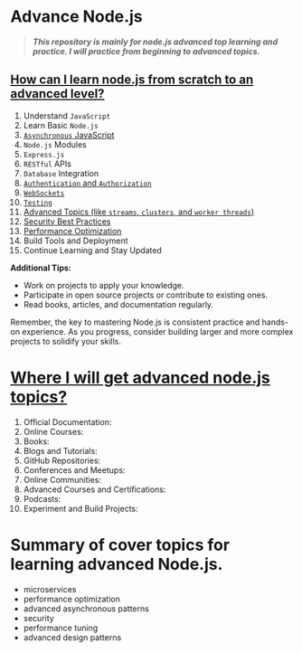 # Advance Node.js

> ***This repository is mainly for node.js advanced top learning and practice. I will practice from beginning to advanced topics.***

## [How can I learn node.js from scratch to an advanced level?](./docs/overview-of-learning.md)

1. Understand `JavaScript`
2. Learn Basic `Node.js`
3. [`Asynchronous` JavaScript](./asynchronous-javascript/README.md)
4. `Node.js` Modules
5. `Express.js`
6. `RESTful` APIs
7. `Database` Integration
8. [`Authentication` and `Authorization`](./authentication-and-authorization/README.md)
9. [`WebSockets`](./web-sockets/README.md)
10. [`Testing`](/testing-applications/README.md)
11. [Advanced Topics (like `streams`, `clusters`, and `worker threads`)](./advanced-concepts-topics/README.md)
12. [Security Best Practices](./security-best-practices/README.md)
13. [Performance Optimization](./performance-optimization/README.md)
14. Build Tools and Deployment
15. Continue Learning and Stay Updated

**Additional Tips:**

- Work on projects to apply your knowledge.
- Participate in open source projects or contribute to existing ones.
- Read books, articles, and documentation regularly.

Remember, the key to mastering Node.js is consistent practice and hands-on experience. As you progress, consider building larger and more complex projects to solidify your skills.

# [Where I will get advanced node.js topics?](./docs/overview-of-learning.md)

1. Official Documentation:
2. Online Courses:
3. Books:
4. Blogs and Tutorials:
5. GitHub Repositories:
6. Conferences and Meetups:
7. Online Communities:
8. Advanced Courses and Certifications:
9. Podcasts:
10. Experiment and Build Projects:

# Summary of cover topics for learning  advanced Node.js.

- microservices
- performance optimization
- advanced asynchronous patterns
- security
- performance tuning
- advanced design patterns